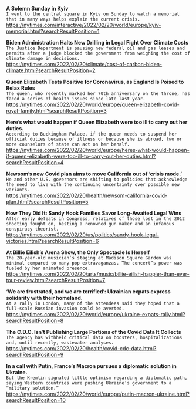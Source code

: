 **A Solemn Sunday in Kyiv**\
`I went to the central square in Kyiv on Sunday to watch a memorial that in many ways helps explain the current crisis.`\
https://nytimes.com/interactive/2022/02/20/world/europe/kyiv-memorial.html?searchResultPosition=1

**Biden Administration Halts New Drilling in Legal Fight Over Climate Costs**\
`The Justice Department is pausing new federal oil and gas leases and permits after a judge blocked the government from weighing the cost of climate damage in decisions.`\
https://nytimes.com/2022/02/20/climate/cost-of-carbon-biden-climate.html?searchResultPosition=2

**Queen Elizabeth Tests Positive for Coronavirus, as England Is Poised to Relax Rules**\
`The queen, who recently marked her 70th anniversary on the throne, has faced a series of health issues since late last year.`\
https://nytimes.com/2022/02/20/world/europe/queen-elizabeth-covid-royal-family.html?searchResultPosition=3

**Here’s what would happen if Queen Elizabeth were too ill to carry out her duties.**\
`According to Buckingham Palace, if the queen needs to suspend her official duties because of illness or because she is abroad, two or more counselors of state can act on her behalf.`\
https://nytimes.com/2022/02/20/world/europe/heres-what-would-happen-if-queen-elizabeth-were-too-ill-to-carry-out-her-duties.html?searchResultPosition=4

**Newsom’s new Covid plan aims to move California out of ‘crisis mode.’**\
`He and other U.S. governors are shifting to policies that acknowledge the need to live with the continuing uncertainty over possible new variants.`\
https://nytimes.com/2022/02/20/health/newsom-california-covid-plan.html?searchResultPosition=5

**How They Did It: Sandy Hook Families Savor Long-Awaited Legal Wins**\
`After early defeats in Congress, relatives of those lost in the 2012 shooting fought on, besting a renowned gun maker and an infamous conspiracy theorist.`\
https://nytimes.com/2022/02/20/us/politics/sandy-hook-legal-victories.html?searchResultPosition=6

**At Billie Eilish’s Arena Show, the Only Spectacle Is Herself**\
`The 20-year-old musician’s staging at Madison Square Garden was minimal compared to many pop extravaganzas. The concert’s power was fueled by her animated presence.`\
https://nytimes.com/2022/02/20/arts/music/billie-eilish-happier-than-ever-tour-review.html?searchResultPosition=7

**‘We are frustrated, and we are terrified’: Ukrainian expats express solidarity with their homeland.**\
`At a rally in London, many of the attendees said they hoped that a full-scale Russian invasion could be averted.`\
https://nytimes.com/2022/02/20/world/europe/ukraine-expats-rally.html?searchResultPosition=8

**The C.D.C. Isn’t Publishing Large Portions of the Covid Data It Collects**\
`The agency has withheld critical data on boosters, hospitalizations and, until recently, wastewater analyses.`\
https://nytimes.com/2022/02/20/health/covid-cdc-data.html?searchResultPosition=9

**In a call with Putin, France’s Macron pursues a diplomatic solution in Ukraine.**\
`But the Kremlin signaled little optimism regarding a diplomatic path, saying Western countries were pushing Ukraine’s government to a “military solution.”`\
https://nytimes.com/2022/02/20/world/europe/putin-macron-ukraine.html?searchResultPosition=10

